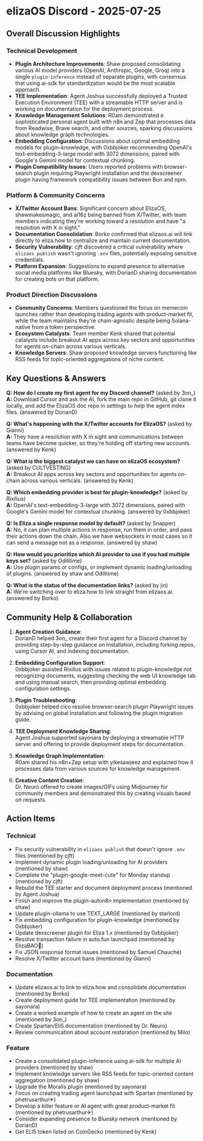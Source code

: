 # elizaOS Discord - 2025-07-25

## Overall Discussion Highlights

### Technical Development
- **Plugin Architecture Improvements**: Shaw proposed consolidating various AI model providers (OpenAI, Anthropic, Google, Groq) into a single `plugin-inference` instead of separate plugins, with consensus that using ai-sdk for standardization would be the most scalable approach.
- **TEE Implementation**: Agent Joshua successfully deployed a Trusted Execution Environment (TEE) with a streamable HTTP server and is working on documentation for the deployment process.
- **Knowledge Management Solutions**: R0am demonstrated a sophisticated personal agent built with n8n and Zep that processes data from Readwise, Brave search, and other sources, sparking discussions about knowledge graph technologies.
- **Embedding Configuration**: Discussions about optimal embedding models for plugin-knowledge, with 0xbbjoker recommending OpenAI's text-embedding-3-large model with 3072 dimensions, paired with Google's Gemini model for contextual chunking.
- **Plugin Compatibility Issues**: Users reported problems with browser-search plugin requiring Playwright installation and the dexscreener plugin having framework compatibility issues between Bun and npm.

### Platform & Community Concerns
- **X/Twitter Account Bans**: Significant concern about ElizaOS, shawmakesmagic, and ai16z being banned from X/Twitter, with team members indicating they're working toward a resolution and have "a resolution with X in sight."
- **Documentation Consolidation**: Borko confirmed that elizaos.ai will link directly to eliza.how to centralize and maintain current documentation.
- **Security Vulnerability**: cjft discovered a critical vulnerability where `elizaos publish` wasn't ignoring `.env` files, potentially exposing sensitive credentials.
- **Platform Expansion**: Suggestions to expand presence to alternative social media platforms like Bluesky, with DorianD sharing documentation for creating bots on that platform.

### Product Direction Discussions
- **Community Concerns**: Members questioned the focus on memecoin launches rather than developing trading agents with product-market fit, while the team maintains they're chain-agnostic despite being Solana-native from a token perspective.
- **Ecosystem Catalysts**: Team member Kenk shared that potential catalysts include breakout AI apps across key sectors and opportunities for agents on-chain across various verticals.
- **Knowledge Servers**: Shaw proposed knowledge servers functioning like RSS feeds for topic-oriented aggregations of niche content.

## Key Questions & Answers

**Q: How do I create my first agent for my Discord channel?** (asked by 3on_)  
**A:** Download Cursor and ask the AI, fork the main repo in GitHub, git clone it locally, and add the ElizaOS doc repo in settings to help the agent index files. (answered by DorianD)

**Q: What's happening with the X/Twitter accounts for ElizaOS?** (asked by Gianni)  
**A:** They have a resolution with X in sight and communications between teams have become quicker, so they're holding off starting new accounts. (answered by Kenk)

**Q: What is the biggest catalyst we can have on elizaOS ecosystem?** (asked by CULTVESTING)  
**A:** Breakout AI apps across key sectors and opportunities for agents on-chain across various verticals. (answered by Kenk)

**Q: Which embedding provider is best for plugin-knowledge?** (asked by Rixilius)  
**A:** OpenAI's text-embedding-3-large with 3072 dimensions, paired with Google's Gemini model for contextual chunking. (answered by 0xbbjoker)

**Q: Is Eliza a single response model by default?** (asked by Snapper)  
**A:** No, it can plan multiple actions in response, run them in order, and pass their actions down the chain. Also we have websockets in most cases so it can send a message not as a response. (answered by shaw)

**Q: How would you prioritize which AI provider to use if you had multiple keys set?** (asked by Odilitime)  
**A:** Use plugin params or configs, or implement dynamic loading/unloading of plugins. (answered by shaw and Odilitime)

**Q: What is the status of the documentation links?** (asked by jin)  
**A:** We're switching over to eliza.how to link straight from elizaos.ai. (answered by Borko)

## Community Help & Collaboration

1. **Agent Creation Guidance**:  
   DorianD helped 3on_ create their first agent for a Discord channel by providing step-by-step guidance on installation, including forking repos, using Cursor AI, and indexing documentation.

2. **Embedding Configuration Support**:  
   0xbbjoker assisted Rixilius with issues related to plugin-knowledge not recognizing documents, suggesting checking the web UI knowledge tab and using manual search, then providing optimal embedding configuration settings.

3. **Plugin Troubleshooting**:  
   0xbbjoker helped cico resolve browser-search plugin Playwright issues by advising on global installation and following the plugin migration guide.

4. **TEE Deployment Knowledge Sharing**:  
   Agent Joshua supported sayonara by deploying a streamable HTTP server and offering to provide deployment steps for documentation.

5. **Knowledge Graph Implementation**:  
   R0am shared his n8n+Zep setup with yikesawjeez and explained how it processes data from various sources for knowledge management.

6. **Creative Content Creation**:  
   Dr. Neuro offered to create images/GIFs using Midjourney for community members and demonstrated this by creating visuals based on requests.

## Action Items

### Technical
- Fix security vulnerability in `elizaos publish` that doesn't ignore `.env` files (mentioned by cjft)
- Implement dynamic plugin loading/unloading for AI providers (mentioned by shaw)
- Complete the "plugin-google-meet-cute" for Monday standup (mentioned by cjft)
- Rebuild the TEE starter and document deployment process (mentioned by Agent Joshua)
- Finish and improve the plugin-auton8n implementation (mentioned by shaw)
- Update plugin-ollama to use TEXT_LARGE (mentioned by starlord)
- Fix embedding configuration for plugin-knowledge (mentioned by 0xbbjoker)
- Update dexscreener plugin for Eliza 1.x (mentioned by 0xbbjoker)
- Resolve transaction failure in auto.fun launchpad (mentioned by ElizaBAO🌟)
- Fix JSON response format issues (mentioned by Samuel Chauche)
- Resolve X/Twitter account bans (mentioned by Gianni)

### Documentation
- Update elizaos.ai to link to eliza.how and consolidate documentation (mentioned by Borko)
- Create deployment guide for TEE implementation (mentioned by sayonara)
- Create a worked example of how to create an agent on the site (mentioned by 3on_)
- Create Spartan/Eli5 documentation (mentioned by Dr. Neuro)
- Review communication about account restoration (mentioned by Milo)

### Feature
- Create a consolidated plugin-inference using ai-sdk for multiple AI providers (mentioned by shaw)
- Implement knowledge servers like RSS feeds for topic-oriented content aggregation (mentioned by shaw)
- Upgrade the Moralis plugin (mentioned by sayonara)
- Focus on creating trading agent launchpad with Spartan (mentioned by phetrusarthur✈)
- Develop a killer feature or AI agent with great product-market fit (mentioned by phetrusarthur✈)
- Consider expanding presence to Bluesky network (mentioned by DorianD)
- Get ELI5 token listed on CoinGecko (mentioned by Kenk)